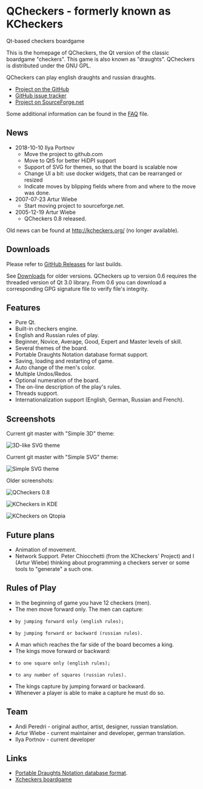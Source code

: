 QCheckers - formerly known as KCheckers
=======================================

Qt-based checkers boardgame

This is the homepage of QCheckers, the Qt version of the classic boardgame "checkers". This game is also known as "draughts". QCheckers is distributed under the GNU GPL.

QCheckers can play english draughts and russian draughts.

* [Project on the GitHub][1]
* [GitHub issue tracker][2]
* [Project on SourceForge.net][3]

Some additional information can be found in the [FAQ](FAQ.md) file.

News
----

* 2018-10-10 Ilya Portnov
  * Move the project to github.com
  * Move to Qt5 for better HiDPI support
  * Support of SVG for themes, so that the board is scalable now
  * Change UI a bit: use docker widgets, that can be rearranged or resized
  * Indicate moves by blipping fields where from and where to the move was done.
* 2007-07-23 Artur Wiebe
	* Start moving project to sourceforge.net.
* 2005-12-19 Artur Wiebe
	* QCheckers 0.8 released.

Old news can be found at http://kcheckers.org/ (no longer available).

Downloads
---------

Please refer to [GitHub Releases][7] for last builds.

See [Downloads][4] for older versions. QCheckers up to version 0.6 requires the threaded version of Qt 3.0 library. From 0.6 you can download a corresponding GPG signature file to verify file's integrity.

Features
--------

  * Pure Qt.
  * Built-in checkers engine.
  * English and Russian rules of play.
  * Beginner, Novice, Average, Good, Expert and Master levels of skill.
  * Several themes of the board.
  * Portable Draughts Notation database format support.
  * Saving, loading and restarting of game.
  * Auto change of the men's color.
  * Multiple Undos/Redos.
  * Optional numeration of the board.
  * The on-line description of the play's rules.
  * Threads support.
  * Internationalization support (English, German, Russian and French). 

Screenshots
-----------

Current git master with "Simple 3D" theme:

![3D-like SVG theme](https://user-images.githubusercontent.com/284644/48266670-e0373b00-e451-11e8-930c-ce57d2ef7fdb.png)

Current git master with "Simple SVG" theme:

![Simple SVG theme](https://user-images.githubusercontent.com/284644/48266672-e0cfd180-e451-11e8-80ab-692bb6a7f16d.png)

Older screenshots:

![QCheckers 0.8](https://user-images.githubusercontent.com/284644/48266511-63a45c80-e451-11e8-902e-245ab5c7e410.png)

![KCheckers in KDE](https://user-images.githubusercontent.com/284644/48266512-643cf300-e451-11e8-85e4-ed8454e0c7f4.png)

![KCheckers on Qtopia](https://user-images.githubusercontent.com/284644/48266514-643cf300-e451-11e8-87ce-1b6feb70c17f.png)
		
Future plans
------------

* Animation of movement.
* Network Support. Peter Chiocchetti (from the XCheckers' Project) and I (Artur Wiebe) thinking about programming a checkers server or some tools to "generate" a such one.

Rules of Play
-------------

*   In the beginning of game you have 12 checkers (men).
*   The men move forward only. The men can capture:
  *     by jumping forward only (english rules);
  *     by jumping forward or backward (russian rules). 
*   A man which reaches the far side of the board becomes a king.
*   The kings move forward or backward:
  *     to one square only (english rules);
  *     to any number of squares (russian rules). 
*   The kings capture by jumping forward or backward.
*   Whenever a player is able to make a capture he must do so. 

Team
----

* Andi Peredri - original author, artist, designer, russian translation.
* Artur Wiebe - current maintainer and developer, german translation. 
* Ilya Portnov - current developer

Links
-----

*   [Portable Draughts Notation database format][5].
*   [Xcheckers boardgame][6] 

[1]: https://github.com/portnov/qcheckers
[2]: https://github.com/portnov/qcheckers/issues
[3]: http://qcheckers.sourceforge.net/
[4]: https://sourceforge.net/projects/qcheckers/files/latest/download
[5]: http://www.chessandcheckers.com/pdn.htm
[6]: http://arton.cunst.net/xcheckers
[7]: https://github.com/portnov/qcheckers/releases

